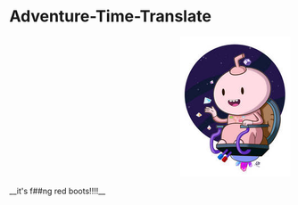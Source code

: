 <style type="text/css">
  .image-left {
      display: block;
      margin-left: auto;
      margin-right: auto;
      float: right;
    }
    </style>
# Adventure-Time-Translate  
<p align="right">
  <img src="/img/016.jpg">
</p>  
__it's f##ng red boots!!!!__
